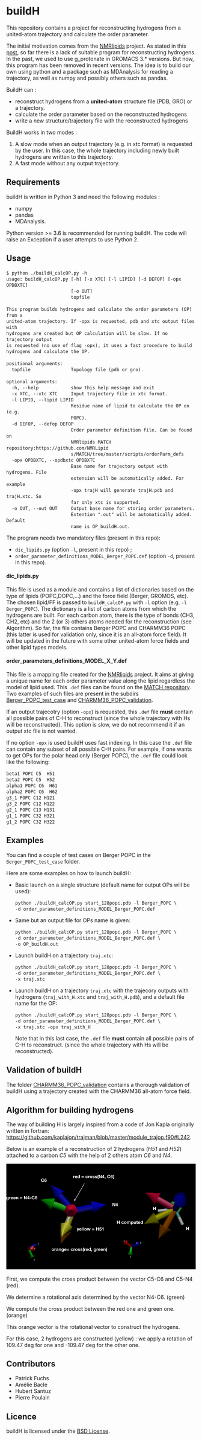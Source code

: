 # buildH

This repository contains a project for reconstructing hydrogens from a united-atom trajectory and calculate the order parameter.

The initial motivation comes from the [NMRlipids](https://nmrlipids.blogspot.com/) project. As stated in this [post](https://nmrlipids.blogspot.com/2019/04/nmrlipids-ivb-assembling-pe-pg-results.html), so far there is a lack of suitable program for reconstructing hydrogens. In the past, we used to use g_protonate in GROMACS 3.* versions. But now, this program has been removed in recent versions. The idea is to build our own using python and a package such as MDAnalysis for reading a trajectory, as well as numpy and possibly others such as pandas.


BuildH can :
  - reconstruct hydrogens from a **united-atom** structure file (PDB, GRO) or a trajectory.
  - calculate the order parameter based on the reconstructed hydrogens
  - write a new structure/trajectory file with the reconstructed hydrogens


BuildH works in two modes :
  1.  A slow mode when an output trajectory (e.g. in xtc format) is requested by
     the user. In this case, the whole trajectory including newly built
     hydrogens are written to this trajectory.
  2. A fast mode without any output trajectory.


## Requirements

buildH is written in Python 3 and need the following modules :
  - numpy
  - pandas
  - MDAnalysis.

Python version >= 3.6 is recommended for running buildH. The code will raise an Exception if a user attempts to use Python 2.

## Usage

```
$ python ./buildH_calcOP.py -h
usage: buildH_calcOP.py [-h] [-x XTC] [-l LIPID] [-d DEFOP] [-opx OPDBXTC]
                        [-o OUT]
                        topfile

This program builds hydrogens and calculate the order parameters (OP) from a
united-atom trajectory. If -opx is requested, pdb and xtc output files with
hydrogens are created but OP calculation will be slow. If no trajectory output
is requested (no use of flag -opx), it uses a fast procedure to build
hydrogens and calculate the OP.

positional arguments:
  topfile               Topology file (pdb or gro).

optional arguments:
  -h, --help            show this help message and exit
  -x XTC, --xtc XTC     Input trajectory file in xtc format.
  -l LIPID, --lipid LIPID
                        Residue name of lipid to calculate the OP on (e.g.
                        POPC).
  -d DEFOP, --defop DEFOP
                        Order parameter definition file. Can be found on
                        NMRlipids MATCH repository:https://github.com/NMRLipid
                        s/MATCH/tree/master/scripts/orderParm_defs
  -opx OPDBXTC, --opdbxtc OPDBXTC
                        Base name for trajectory output with hydrogens. File
                        extension will be automatically added. For example
                        -opx trajH will generate trajH.pdb and trajH.xtc. So
                        far only xtc is supported.
  -o OUT, --out OUT     Output base name for storing order parameters.
                        Extention ".out" will be automatically added. Default
                        name is OP_buildH.out.
```

The program needs two mandatory files (present in this repo):
- `dic_lipids.py` (option `-l`, present in this repo) ;
- `order_parameter_definitions_MODEL_Berger_POPC.def` (option `-d`, present in this repo).


#### dic_lipids.py

This file is used as a module and contains a list of dictionaries based on the type of lipids (POPC,DOPC,...) and the force field (Berger, GROMOS, etc). The chosen lipid/FF is passed to `buildH_calcOP.py` with `-l` option (e.g. `-l Berger_POPC`).
The dictionary is a list of carbon atoms from which the hydrogens are built.
For each carbon atom, there is the type of bonds (CH3, CH2, etc) and the 2 (or 3) others atoms needed for the reconstruction (see Algorithm).
So far, the file contains Berger POPC and CHARMM36 POPC (this latter is used for validation only, since it is an all-atom force field). It will be updated in the future with some other united-atom force fields and other lipid types models.

#### order_parameters_definitions_MODEL_X_Y.def

This file is a mapping file created for the [NMRlipids](https://nmrlipids.blogspot.com/) project.
It aims at giving a unique name for each order parameter value along the lipid regardless the model of lipid used. This `.def` files can be found on the [MATCH repository](https://github.com/NMRLipids/MATCH/tree/master/scripts/orderParm_defs). Two examples of such files are present in the subdirs [Berger_POPC_test_case](Berger_POPC_test_case) and [CHARMM36_POPC_validation](CHARMM36_POPC_validation).

If an output trajecotry (option `-opx`) is requested, this `.def` file **must** contain all possible pairs of C-H to reconstruct (since the whole trajectory with Hs will be reconstructed). This option is slow, we do not recommend it if an output xtc file is not wanted.

If no option `-opx` is used buildH uses fast indexing. In this case the `.def` file can contain any subset of all possible C-H pairs. For example, if one wants to get OPs for the polar head only (Berger POPC), the `.def` file could look like the following:

```
beta1 POPC C5  H51
beta2 POPC C5  H52
alpha1 POPC C6  H61
alpha2 POPC C6  H62
g3_1 POPC C12 H121
g3_2 POPC C12 H122
g2_1 POPC C13 H131
g1_1 POPC C32 H321
g1_2 POPC C32 H322
```

## Examples

You can find a couple of test cases on Berger POPC in the `Berger_POPC_test_case` folder.

Here are some examples on how to launch buildH:

- Basic launch on a single structure (default name for output OPs will be used):
  ```
  python ./buildH_calcOP.py start_128popc.pdb -l Berger_POPC \
  -d order_parameter_definitions_MODEL_Berger_POPC.def
  ```
- Same but an output file for OPs name is given:
  ```
  python ./buildH_calcOP.py start_128popc.pdb -l Berger_POPC \
  -d order_parameter_definitions_MODEL_Berger_POPC.def \
  -o OP_buildH.out
  ```
- Launch buildH on a trajectory `traj.xtc`:
  ```
  python ./buildH_calcOP.py start_128popc.pdb -l Berger_POPC \
  -d order_parameter_definitions_MODEL_Berger_POPC.def \
  -x traj.xtc
  ```
- Launch buildH on a trajectory `traj.xtc` with the trajecory outputs with hydrogens (`traj_with_H.xtc` and `traj_with_H.pdb`), and a default file name for the OP:
  ```
  python ./buildH_calcOP.py start_128popc.pdb -l Berger_POPC \
  -d order_parameter_definitions_MODEL_Berger_POPC.def \
  -x traj.xtc -opx traj_with_H
  ```
  Note that in this last case, the `.def` file **must** contain all possible pairs of C-H to reconstruct. (since the whole trajectory with Hs will be reconstructed).

## Validation of buildH

The folder [CHARMM36_POPC_validation](CHARMM36_POPC_validation) contains a thorough validation of buildH using a trajectory created with the CHARMM36 all-atom force field.

## Algorithm for building hydrogens

The way of building H is largely inspired from a code of Jon Kapla originally written in fortran:
https://github.com/kaplajon/trajman/blob/master/module_trajop.f90#L242.

Below is an example of a reconstruction of 2 hydrogens (*H51* and *H52*) attached to a carbon *C5* with the help of 2 others atom *C6* and *N4*.

![Vectors](vectors.png)

First, we compute the cross product between the vector C5-C6 and C5-N4 (red).

We determine a rotational axis determined by the vector N4-C6. (green)

We compute the cross product between the red one and green one. (orange)

This orange vector is the rotational vector to construct the hydrogens.

For this case, 2 hydrogens are constructed (yellow) : we apply a rotation of 109.47 deg for one and -109.47 deg for the other one.


## Contributors

  - Patrick Fuchs
  - Amélie Bacle
  - Hubert Santuz
  - Pierre Poulain


## Licence

buildH is licensed under the [BSD License](LICENSE).

